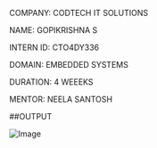 COMPANY: CODTECH IT SOLUTIONS

NAME: GOPIKRISHNA S

INTERN ID: CTO4DY336

DOMAIN: EMBEDDED SYSTEMS 

DURATION: 4 WEEEKS

MENTOR: NEELA SANTOSH

##OUTPUT

![Image](https://github.com/user-attachments/assets/cb78a2e7-a687-4626-9b15-e792a22a8edb)
